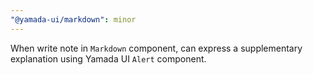 ```yaml
---
"@yamada-ui/markdown": minor
---
```


When write note in `Markdown` component, can express a supplementary explanation using Yamada UI `Alert` component.
